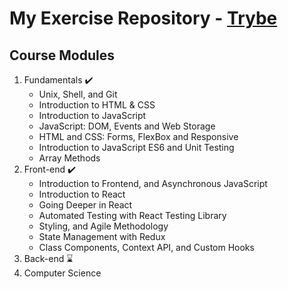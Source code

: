 # My Exercise Repository - <a href="https://www.betrybe.com/">Trybe</a>

<h2>Course Modules</h2>

<ol>
    <li> Fundamentals ✔️
        <ul>
            <li> Unix, Shell, and Git
            <li> Introduction to HTML & CSS
            <li> Introduction to JavaScript
            <li> JavaScript: DOM, Events and Web Storage
            <li> HTML and CSS: Forms, FlexBox and Responsive
            <li> Introduction to JavaScript ES6 and Unit Testing
            <li> Array Methods
        </ul>
    <li> Front-end ✔️
        <ul>
            <li> Introduction to Frontend, and Asynchronous JavaScript
            <li> Introduction to React
            <li> Going Deeper in React
            <li> Automated Testing with React Testing Library
            <li> Styling, and Agile Methodology
            <li> State Management with Redux
            <li> Class Components, Context API, and Custom Hooks
        </ul>
    <li> Back-end ⌛
    <li> Computer Science
</ol>

